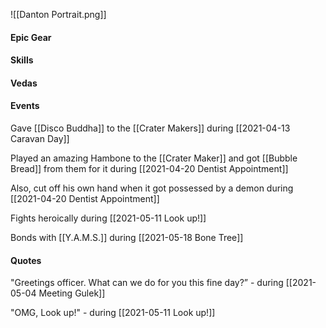 ![[Danton Portrait.png]]

#### Epic Gear

#### Skills

#### Vedas

#### Events

Gave [[Disco Buddha]] to the [[Crater Makers]] during [[2021-04-13 Caravan Day]]

Played an amazing Hambone to the [[Crater Maker]] and got [[Bubble Bread]] from them for it during [[2021-04-20 Dentist Appointment]] 

Also, cut off his own hand when it got possessed by a demon during [[2021-04-20 Dentist Appointment]]

Fights heroically during [[2021-05-11 Look up!]]

Bonds with [[Y.A.M.S.]] during [[2021-05-18 Bone Tree]]


#### Quotes
"Greetings officer. What can we do for you this fine day?” - during [[2021-05-04 Meeting Gulek]]

"OMG, Look up!" - during [[2021-05-11 Look up!]]

